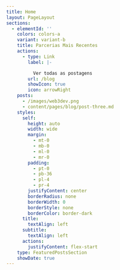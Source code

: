 ```yaml
---
title: Home
layout: PageLayout
sections:
  - elementId: ''
    colors: colors-a
    variant: variant-b
    title: Parcerias Mais Recentes
    actions:
      - type: Link
        label: |-

          Ver todas as postagens
        url: /blog
        showIcon: true
        icon: arrowRight
    posts:
      - /images/web3dev.png
      - content/pages/blog/post-three.md
    styles:
      self:
        height: auto
        width: wide
        margin:
          - mt-0
          - mb-0
          - ml-0
          - mr-0
        padding:
          - pt-0
          - pb-36
          - pl-4
          - pr-4
        justifyContent: center
        borderRadius: none
        borderWidth: 0
        borderStyle: none
        borderColor: border-dark
      title:
        textAlign: left
      subtitle:
        textAlign: left
      actions:
        justifyContent: flex-start
    type: FeaturedPostsSection
    showDate: true
---
```

